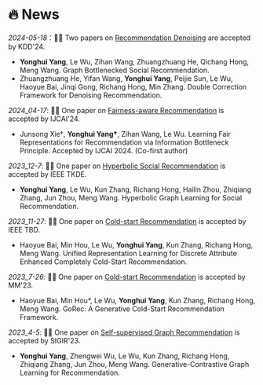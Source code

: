 # 🔥 News

_2024-05-18_：🎉🎉 Two papers on <u>Recommendation Denoising</u> are accepted by KDD'24.  

* **Yonghui Yang**, Le Wu, Zihan Wang, Zhuangzhuang He, Qichang Hong, Meng Wang. Graph Bottlenecked Social Recommendation.
* Zhuangzhuang He, Yifan Wang, **Yonghui Yang**, Peijie Sun, Le Wu, Haoyue Bai, Jinqi Gong, Richang Hong, Min Zhang. Double Correction Framework for Denoising Recommendation.

_2024_04-17_: 🎉🎉 One paper on <u>Fairness-aware Recommendation</u> is accepted by IJCAI'24.

* Junsong Xie†, **Yonghui Yang†**, Zihan Wang, Le Wu. Learning Fair Representations for Recommendation via Information Bottleneck Principle. Accepted by IJCAI 2024. (Co-first author)

_2023_12-7_: 🎉🎉 One paper on  <u>Hyperbolic Social Recommendation</u> is accepted by IEEE TKDE.

* **Yonghui Yang**, Le Wu, Kun Zhang, Richang Hong, Hailin Zhou, Zhiqiang Zhang, Jun Zhou, Meng
Wang. Hyperbolic Graph Learning for Social Recommendation.

_2023_11-27_: 🎉🎉 One paper on <u>Cold-start Recommendation</u> is accepted by IEEE TBD.

* Haoyue Bai, Min Hou, Le Wu, **Yonghui Yang**, Kun Zhang, Richang Hong, Meng Wang. Unified
Representation Learning for Discrete Attribute Enhanced Completely Cold-Start Recommendation.

_2023_7-26_: 🎉🎉 One paper on <u>Cold-start Recommendation</u> is accepted by MM'23.

* Haoyue Bai, Min Hou*, Le Wu, **Yonghui Yang**, Kun Zhang, Richang Hong, Meng Wang. GoRec:
A Generative Cold-Start Recommendation Framework.

_2023_4-5_: 🎉🎉 One paper on <u>Self-supervised Graph Recommendation</u> is accepted by SIGIR'23.

* **Yonghui Yang**, Zhengwei Wu, Le Wu, Kun Zhang, Richang Hong, Zhiqiang Zhang, Jun Zhou, Meng Wang.
  Generative-Contrastive Graph Learning for Recommendation.
